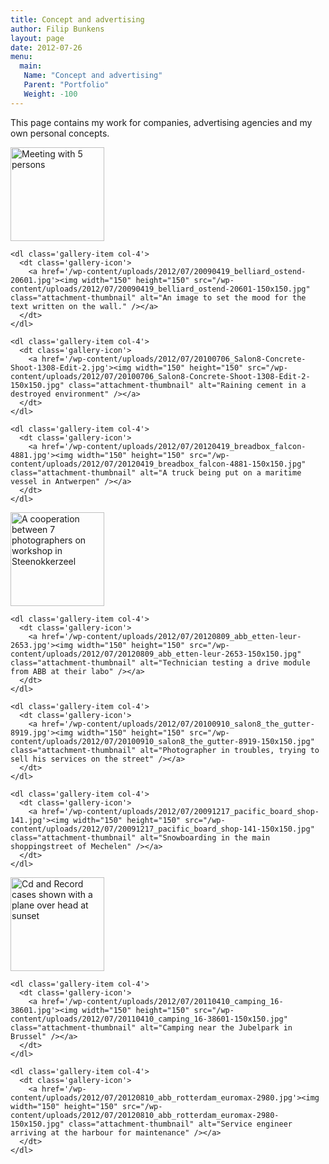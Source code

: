 ```yaml
---
title: Concept and advertising
author: Filip Bunkens
layout: page
date: 2012-07-26
menu:
  main:
   Name: "Concept and advertising"
   Parent: "Portfolio"
   Weight: -100
---
```

This page contains my work for companies, advertising agencies and my own personal concepts.

<div id='gallery-249-4' class='gallery gallery-249'>
  <div class='gallery-row gallery-clear'>
    <dl class='gallery-item col-4'>
      <dt class='gallery-icon'>
        <a href='/wp-content/uploads/2012/07/20120809_abb_rotterdam-2840.jpg'><img width="150" height="150" src="/wp-content/uploads/2012/07/20120809_abb_rotterdam-2840-150x150.jpg" class="attachment-thumbnail" alt="Meeting with 5 persons" /></a>
      </dt>
    </dl>
    
    <dl class='gallery-item col-4'>
      <dt class='gallery-icon'>
        <a href='/wp-content/uploads/2012/07/20090419_belliard_ostend-20601.jpg'><img width="150" height="150" src="/wp-content/uploads/2012/07/20090419_belliard_ostend-20601-150x150.jpg" class="attachment-thumbnail" alt="An image to set the mood for the text written on the wall." /></a>
      </dt>
    </dl>
    
    <dl class='gallery-item col-4'>
      <dt class='gallery-icon'>
        <a href='/wp-content/uploads/2012/07/20100706_Salon8-Concrete-Shoot-1308-Edit-2.jpg'><img width="150" height="150" src="/wp-content/uploads/2012/07/20100706_Salon8-Concrete-Shoot-1308-Edit-2-150x150.jpg" class="attachment-thumbnail" alt="Raining cement in a destroyed environment" /></a>
      </dt>
    </dl>
    
    <dl class='gallery-item col-4'>
      <dt class='gallery-icon'>
        <a href='/wp-content/uploads/2012/07/20120419_breadbox_falcon-4881.jpg'><img width="150" height="150" src="/wp-content/uploads/2012/07/20120419_breadbox_falcon-4881-150x150.jpg" class="attachment-thumbnail" alt="A truck being put on a maritime vessel in Antwerpen" /></a>
      </dt>
    </dl>
  </div>
  
  <div class='gallery-row gallery-clear'>
    <dl class='gallery-item col-4'>
      <dt class='gallery-icon'>
        <a href='/wp-content/uploads/2012/07/20100905_drew_garnder_team_z-23.jpg'><img width="150" height="150" src="/wp-content/uploads/2012/07/20100905_drew_garnder_team_z-23-150x150.jpg" class="attachment-thumbnail" alt="A cooperation between 7 photographers on workshop in Steenokkerzeel" /></a>
      </dt>
    </dl>
    
    <dl class='gallery-item col-4'>
      <dt class='gallery-icon'>
        <a href='/wp-content/uploads/2012/07/20120809_abb_etten-leur-2653.jpg'><img width="150" height="150" src="/wp-content/uploads/2012/07/20120809_abb_etten-leur-2653-150x150.jpg" class="attachment-thumbnail" alt="Technician testing a drive module from ABB at their labo" /></a>
      </dt>
    </dl>
    
    <dl class='gallery-item col-4'>
      <dt class='gallery-icon'>
        <a href='/wp-content/uploads/2012/07/20100910_salon8_the_gutter-8919.jpg'><img width="150" height="150" src="/wp-content/uploads/2012/07/20100910_salon8_the_gutter-8919-150x150.jpg" class="attachment-thumbnail" alt="Photographer in troubles, trying to sell his services on the street" /></a>
      </dt>
    </dl>
    
    <dl class='gallery-item col-4'>
      <dt class='gallery-icon'>
        <a href='/wp-content/uploads/2012/07/20091217_pacific_board_shop-141.jpg'><img width="150" height="150" src="/wp-content/uploads/2012/07/20091217_pacific_board_shop-141-150x150.jpg" class="attachment-thumbnail" alt="Snowboarding in the main shoppingstreet of Mechelen" /></a>
      </dt>
    </dl>
  </div>
  
  <div class='gallery-row gallery-clear'>
    <dl class='gallery-item col-4'>
      <dt class='gallery-icon'>
        <a href='/wp-content/uploads/2012/07/20090921_ivarillo_plane-89832.jpg'><img width="150" height="150" src="/wp-content/uploads/2012/07/20090921_ivarillo_plane-89832-150x150.jpg" class="attachment-thumbnail" alt="Cd and Record cases shown with a plane over head at sunset" /></a>
      </dt>
    </dl>
    
    <dl class='gallery-item col-4'>
      <dt class='gallery-icon'>
        <a href='/wp-content/uploads/2012/07/20110410_camping_16-38601.jpg'><img width="150" height="150" src="/wp-content/uploads/2012/07/20110410_camping_16-38601-150x150.jpg" class="attachment-thumbnail" alt="Camping near the Jubelpark in Brussel" /></a>
      </dt>
    </dl>
    
    <dl class='gallery-item col-4'>
      <dt class='gallery-icon'>
        <a href='/wp-content/uploads/2012/07/20120810_abb_rotterdam_euromax-2980.jpg'><img width="150" height="150" src="/wp-content/uploads/2012/07/20120810_abb_rotterdam_euromax-2980-150x150.jpg" class="attachment-thumbnail" alt="Service engineer arriving at the harbour for maintenance" /></a>
      </dt>
    </dl>
  </div>
</div>

<!-- .gallery -->